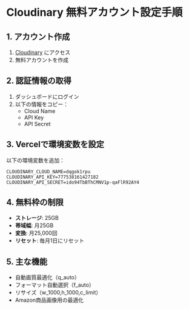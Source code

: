 # Cloudinary 無料アカウント設定手順

## 1. アカウント作成
1. [Cloudinary](https://cloudinary.com/users/register/free) にアクセス
2. 無料アカウントを作成

## 2. 認証情報の取得
1. ダッシュボードにログイン
2. 以下の情報をコピー：
   - Cloud Name
   - API Key
   - API Secret

## 3. Vercelで環境変数を設定
以下の環境変数を追加：
```
CLOUDINARY_CLOUD_NAME=dqgok1rpu
CLOUDINARY_API_KEY=777538161427182
CLOUDINARY_API_SECRET=ido94TbBThCMNV1p-qaFlR92AY4
```

## 4. 無料枠の制限
- **ストレージ**: 25GB
- **帯域幅**: 月25GB
- **変換**: 月25,000回
- **リセット**: 毎月1日にリセット

## 5. 主な機能
- 自動画質最適化（q_auto）
- フォーマット自動選択（f_auto）
- リサイズ（w_1000,h_1000,c_limit）
- Amazon商品画像用の最適化